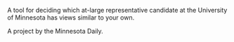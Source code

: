 A tool for deciding which at-large representative candidate at the University of Minnesota has views similar to your own.

A project by the Minnesota Daily.
